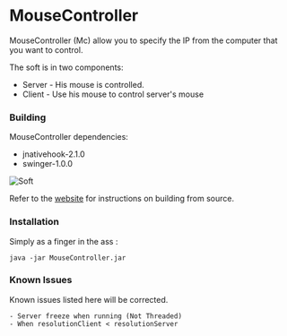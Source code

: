 # MouseController 

MouseController (Mc) allow you to specify the IP from the computer that you want to control.

The soft is in two components:
* Server - His mouse is controlled.
* Client - Use his mouse to control server's mouse

### Building
MouseController dependencies:

* jnativehook-2.1.0
* swinger-1.0.0

![Soft](https://image.noelshack.com/fichiers/2017/23/6/1497093502-sans-titre.png)

Refer to the [website](https://github.com/azword/MouseController/website.io) for instructions on building from source.

### Installation

Simply as a finger in the ass :

``
java -jar MouseController.jar
``

### Known Issues
Known issues listed here will be corrected.

    - Server freeze when running (Not Threaded)
    - When resolutionClient < resolutionServer